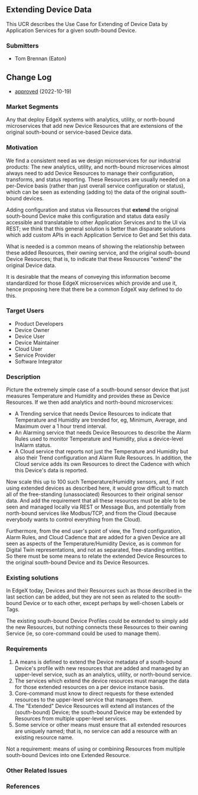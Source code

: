 ## Extending Device Data
This UCR describes the Use Case for Extending of Device Data by Application Services for a given south-bound Device.

### Submitters
- Tom Brennan (Eaton)

## Change Log
- [approved](https://github.com/edgexfoundry/edgex-docs/pull/845) (2022-10-19)


### Market Segments
Any that deploy EdgeX systems with analytics, utility, or north-bound microservices that add new Device Resources
that are extensions of the original south-bound or service-based Device data.

### Motivation
We find a consistent need as we design microservices for our industrial products:
The new analytics, utility, and north-bound microservices almost always need to add Device Resources to manage their configuration, transforms, and status reporting. These Resources are usually needed on a per-Device basis (rather than just overall service configuration or status), which can be seen as extending (adding to) the data of the original south-bound devices.

Adding configuration and status via Resources that **extend** the original south-bound Device
make this configuration and status data easily accessible and translatable to other Application Services and to the UI via REST;
we think that this general solution is better than disparate solutions which add custom APIs in each Application Service to Get and Set this data.

What is needed is a common means of showing the relationship between these added Resources, their owning service,
and the original south-bound Device Resources; that is, to indicate that these Resources "extend" the original Device data.

It is desirable that the means of conveying this information become standardized for those EdgeX microservices
which provide and use it, hence proposing here that there be a common EdgeX way defined to do this.

### Target Users
- Product Developers
- Device Owner
- Device User
- Device Maintainer
- Cloud User
- Service Provider
- Software Integrator

### Description
Picture the extremely simple case of a south-bound sensor device that just measures Temperature and Humidity and provides these as Device Resources. If we then add analytics and north-bound microservices:
- A Trending service that needs Device Resources to indicate that Temperature and Humidity are trended for, eg, Minimum, Average, and Maximum over a 1 hour trend interval.
- An Alarming service that needs Device Resources to describe the Alarm Rules used to monitor Temperature and Humidity, plus a device-level InAlarm status.
- A Cloud service that reports not just the Temperature and Humidity but also their Trend configuration and Alarm Rule Resources. In addition, the Cloud service adds its own Resources to direct the Cadence with which this Device's data is reported.

Now scale this up to 100 such Temperature/Humidity sensors, and, if not using extended devices as described here, 
it would grow difficult to match all of the free-standing (unassociated)
Resources to their original sensor data. And add the requirement that all these resources must be able to be seen 
and managed locally via REST or Message Bus, and potentially from north-bound services like Modbus/TCP, and from 
the Cloud (because everybody wants to control everything from the Cloud). 

Furthermore, from the end user's point of view, the Trend configuration, Alarm Rules, and Cloud Cadence that are added for a given Device are all seen as aspects of the Temperature/Humidity Device, as is common 
for Digital Twin representations, and not as separated, free-standing entities. 
So there must be some means to relate the extended Device Resources to the original south-bound Device and its
Device Resources.


### Existing solutions
In EdgeX today, Devices and their Resources such as those described in the last section can be added, but they are not
seen as related to the south-bound Device or to each other, except perhaps by well-chosen Labels or Tags.

The existing south-bound Device Profiles could be extended to simply add the new Resources, but nothing connects these
Resources to their owning Service (ie, so core-command could be used to manage them).


### Requirements
1. A means is defined to extend the Device metadata of a south-bound Device's profile with new resources that are 
added and managed by an upper-level service, such as an analytics, utility, or north-bound service.
2. The services which extend the device resources must manage the data for those extended resources on a per device instance basis.
3. Core-command must know to direct requests for these extended resources to the upper-level service that manages them.
4. The "Extended" Device Resources will extend all instances of the (south-bound) Device; 
the south-bound Device may be extended by Resources from multiple upper-level services.
5. Some service or other means must ensure that all extended resources are uniquely named; 
that is, no service can add a resource with an existing resource name.

Not a requirement: means of using or combining Resources from multiple south-bound Devices into one Extended Resource.

### Other Related Issues

### References



